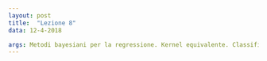 ```yaml
---
layout: post
title:  "Lezione 8"
data: 12-4-2018

args: Metodi bayesiani per la regressione. Kernel equivalente. Classificazione. Metodi discriminativi e generativi. Classificazione lineare. Linear discriminant analysis.
---
```


